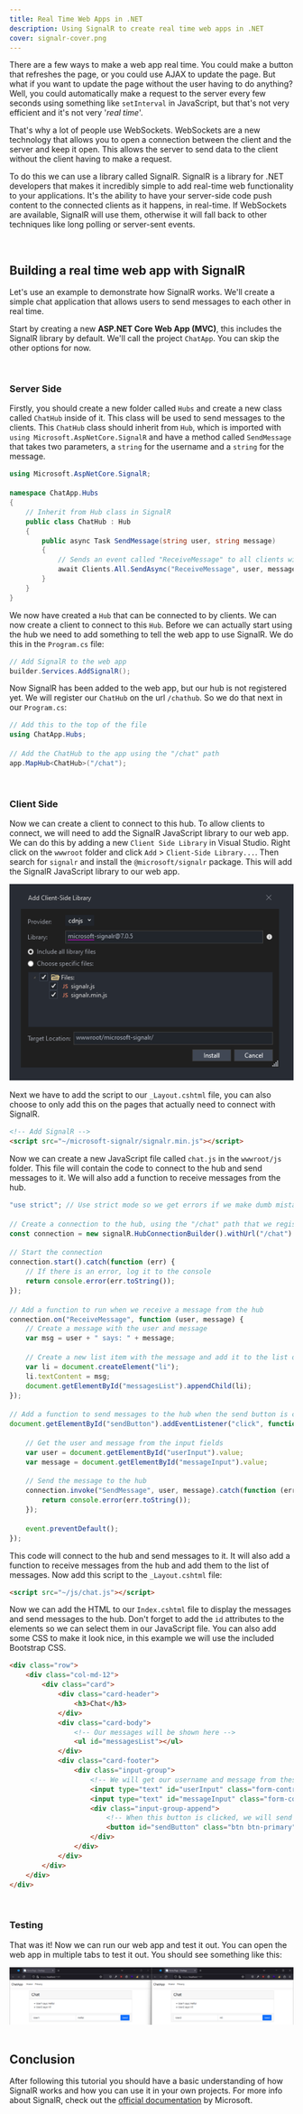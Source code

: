 ```yaml
---
title: Real Time Web Apps in .NET 
description: Using SignalR to create real time web apps in .NET
cover: signalr-cover.png
---
```


There are a few ways to make a web app real time. You could make a button that refreshes the page, or you could use AJAX to update the page. But what if you want to update the page without the user having to do anything? Well, you could automatically make a request to the server every few seconds using something like `setInterval` in JavaScript, but that's not very efficient and it's not very '*real time*'.

That's why a lot of people use WebSockets. WebSockets are a new technology that allows you to open a connection between the client and the server and keep it open. This allows the server to send data to the client without the client having to make a request.

To do this we can use a library called SignalR. SignalR is a library for .NET developers that makes it incredibly simple to add real-time web functionality to your applications. It's the ability to have your server-side code push content to the connected clients as it happens, in real-time. If WebSockets are available, SignalR will use them, otherwise it will fall back to other techniques like long polling or server-sent events.

<br>

## Building a real time web app with SignalR

Let's use an example to demonstrate how SignalR works. We'll create a simple chat application that allows users to send messages to each other in real time.

Start by creating a new **ASP.NET Core Web App (MVC)**, this includes the SignalR library by default. We'll call the project `ChatApp`. You can skip the other options for now.

<br>

### Server Side

Firstly, you should create a new folder called `Hubs` and create a new class called `ChatHub` inside of it. This class will be used to send messages to the clients. This `ChatHub` class should inherit from `Hub`, which is imported with `using Microsoft.AspNetCore.SignalR` and have a method called `SendMessage` that takes two parameters, a `string` for the username and a `string` for the message.

```csharp
using Microsoft.AspNetCore.SignalR;

namespace ChatApp.Hubs
{
    // Inherit from Hub class in SignalR
    public class ChatHub : Hub
    {
        public async Task SendMessage(string user, string message)
        {
            // Sends an event called "ReceiveMessage" to all clients with the user and message as parameters
            await Clients.All.SendAsync("ReceiveMessage", user, message);
        }
    }
}
```

We now have created a `Hub` that can be connected to by clients. We can now create a client to connect to this `Hub`. Before we can actually start using the hub we need to add something to tell the web app to use SignalR. We do this in the `Program.cs` file:

```csharp
// Add SignalR to the web app
builder.Services.AddSignalR();
```

Now SignalR has been added to the web app, but our hub is not registered yet. We will register our `ChatHub` on the url `/chathub`. So we do that next in our `Program.cs`:

```csharp
// Add this to the top of the file
using ChatApp.Hubs;

// Add the ChatHub to the app using the "/chat" path
app.MapHub<ChatHub>("/chat");
```

<br>

### Client Side

Now we can create a client to connect to this hub. To allow clients to connect, we will need to add the SignalR JavaScript library to our web app. We can do this by adding a new `Client Side Library` in Visual Studio. Right click on the `wwwroot` folder and click `Add` > `Client-Side Library...`. Then search for `signalr` and install the `@microsoft/signalr` package. This will add the SignalR JavaScript library to our web app.

<div class="md-container">
    <img class="md-img" src="../../resources/images/add-signalr-client-js-library.png">
</div>

Next we have to add the script to our `_Layout.cshtml` file, you can also choose to only add this on the pages that actually need to connect with SignalR.

```html
<!-- Add SignalR -->
<script src="~/microsoft-signalr/signalr.min.js"></script>
```

Now we can create a new JavaScript file called `chat.js` in the `wwwroot/js` folder. This file will contain the code to connect to the hub and send messages to it. We will also add a function to receive messages from the hub.

```js
"use strict"; // Use strict mode so we get errors if we make dumb mistakes

// Create a connection to the hub, using the "/chat" path that we registered in the Program.cs file
const connection = new signalR.HubConnectionBuilder().withUrl("/chat").build();

// Start the connection
connection.start().catch(function (err) {
    // If there is an error, log it to the console
    return console.error(err.toString());
});

// Add a function to run when we receive a message from the hub
connection.on("ReceiveMessage", function (user, message) {
    // Create a message with the user and message
    var msg = user + " says: " + message;

    // Create a new list item with the message and add it to the list of messages
    var li = document.createElement("li");
    li.textContent = msg;
    document.getElementById("messagesList").appendChild(li);
});

// Add a function to send messages to the hub when the send button is clicked
document.getElementById("sendButton").addEventListener("click", function (event) {

    // Get the user and message from the input fields
    var user = document.getElementById("userInput").value;
    var message = document.getElementById("messageInput").value;

    // Send the message to the hub
    connection.invoke("SendMessage", user, message).catch(function (err) {
        return console.error(err.toString());
    });

    event.preventDefault();
});
```

This code will connect to the hub and send messages to it. It will also add a function to receive messages from the hub and add them to the list of messages. Now add this script to the `_Layout.cshtml` file:

```html
<script src="~/js/chat.js"></script>
```

Now we can add the HTML to our `Index.cshtml` file to display the messages and send messages to the hub. Don't forget to add the `id` attributes to the elements so we can select them in our JavaScript file. You can also add some CSS to make it look nice, in this example we will use the included Bootstrap CSS.

```html
<div class="row">
    <div class="col-md-12">
        <div class="card">
            <div class="card-header">
                <h3>Chat</h3>
            </div>
            <div class="card-body">
                <!-- Our messages will be shown here -->
                <ul id="messagesList"></ul>
            </div>
            <div class="card-footer">
                <div class="input-group">
                    <!-- We will get our username and message from these fields -->
                    <input type="text" id="userInput" class="form-control" placeholder="Username" />
                    <input type="text" id="messageInput" class="form-control" placeholder="Message" />
                    <div class="input-group-append">
                        <!-- When this button is clicked, we will send a message to the server -->
                        <button id="sendButton" class="btn btn-primary">Send</button>
                    </div>
                </div>
            </div>
        </div>
    </div>
</div>
```

<br>

### Testing

That was it! Now we can run our web app and test it out. You can open the web app in multiple tabs to test it out. You should see something like this:

<div class="md-container">
    <img class="md-img" src="../../resources/images/signalr-messaging-example-result.png">
</div>

<br>

## Conclusion

After following this tutorial you should have a basic understanding of how SignalR works and how you can use it in your own projects. For more info about SignalR, check out the [official documentation](https://learn.microsoft.com/en-us/aspnet/core/signalr/introduction?view=aspnetcore-7.0) by Microsoft.